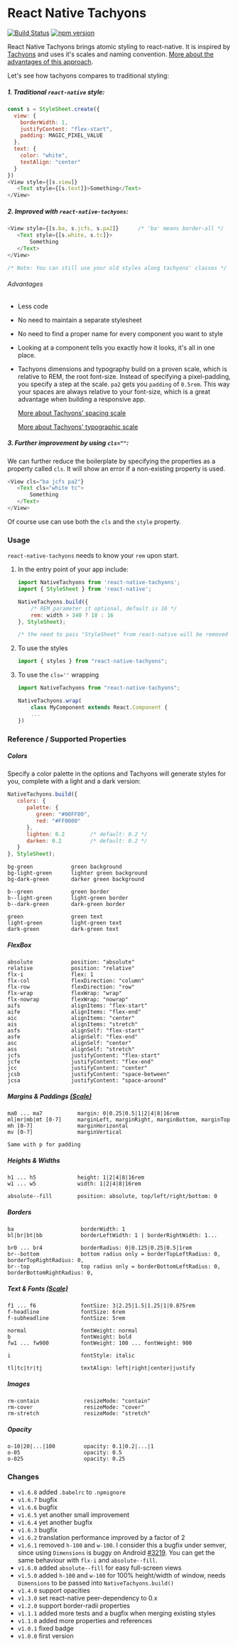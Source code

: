 # React Native Tachyons
[![Build Status](https://travis-ci.org/fab1an/react-native-tachyons.svg?branch=master)](https://travis-ci.org/fab1an/react-native-tachyons) [![npm version](https://img.shields.io/npm/v/react-native-tachyons.svg)](https://www.npmjs.com/package/react-native-tachyons)

React Native Tachyons brings atomic styling to react-native. It is inspired by [Tachyons](http://tachyons.io) and uses it's scales and naming convention. [More about the advantages of this approach](http://mrmrs.io/writing/2016/03/24/scalable-css).

Let's see how tachyons compares to traditional styling:

##### 1. Traditional `react-native` style:

```javascript
const s = StyleSheet.create({
  view: {
    borderWidth: 1,
    justifyContent: "flex-start",
    padding: MAGIC_PIXEL_VALUE
  },
  text: {
    color: "white",
    textAlign: "center"
  }
})
<View style={[s.view]}
   <Text style={[s.text]}>Something</Text>
</View>
```

##### 2. Improved with `react-native-tachyons`:

```javascript
<View style={[s.ba, s.jcfs, s.pa2]}      /* 'ba' means border-all */
   <Text style={[s.white, s.tc]}>
       Something
   </Text>
</View>

/* Note: You can still use your old styles along tachyons' classes */
```
###### Advantages
* Less code
* No need to maintain a separate stylesheet
* No need to find a proper name for every component you want to style
* Looking at a component tells you exactly how it looks, it's all in one place.
* Tachyons dimensions and typography build on a proven scale, which is relative to REM, the root font-size. Instead of specifying a pixel-padding, you specify a step at the scale. `pa2` gets you `padding` of `0.5rem`. This way your spaces are always relative to your font-size, which is a great advantage when  building a responsive app.

  [More about Tachyons' spacing scale](http://tachyons.io/docs/layout/spacing/)

  [More about Tachyons' typographic scale](http://tachyons.io/docs/typography/scale/)





##### 3. Further improvement by using `cls=""`:
We can further reduce the boilerplate by specifying the properties as a property called `cls`. It will show an error if a non-existing property is used.

```javascript
<View cls="ba jcfs pa2"}
   <Text cls="white tc">
       Something
   </Text>
</View>
```
Of course use can use both the `cls` and the `style` property.


### Usage
`react-native-tachyons` needs to know your `rem` upon start.

1. In the entry point of your app include:
   ```javascript
   import NativeTachyons from 'react-native-tachyons';
   import { StyleSheet } from 'react-native';

   NativeTachyons.build({
       /* REM parameter it optional, default is 16 */
       rem: width > 340 ? 18 : 16
   }, StyleSheet);

   /* the need to pass "StyleSheet" from react-native will be removed */
   ```

3. To use the styles
   ```javascript
   import { styles } from "react-native-tachyons";
   ````

2. To use the `cls=''` wrapping
   ```javascript
   import NativeTachyons from "react-native-tachyons";

   NativeTachyons.wrap(
       class MyComponent extends React.Component {
       ...
   })
   ````




### Reference / Supported Properties

##### Colors
Specify a color palette in the options and Tachyons will generate styles for you, complete with a light and a dark version:
```javascript
NativeTachyons.build({
   colors: {
      palette: {
         green: "#00FF00",
         red: "#FF0000"
      },
      lighten: 0.2        /* default: 0.2 */
      darken: 0.2         /* default: 0.2 */
   }
}, StyleSheet);
```

```
bg-green            green background
bg-light-green      lighter green background
bg-dark-green       darker green background

b--green            green border
b--light-green      light-green border
b--dark-green       dark-green border

green               green text
light-green         light-green text
dark-green          dark-green text
```

##### FlexBox
```
absolute            position: "absolute"
relative            position: "relative"
flx-i               flex: 1
flx-col             flexDirection: "column"
flx-row             flexDirection: "row"
flx-wrap            flexWrap: "wrap"
flx-nowrap          flexWrap: "nowrap"
aifs                alignItems: "flex-start"
aife                alignItems: "flex-end"
aic                 alignItems: "center"
ais                 alignItems: "stretch"
asfs                alignSelf: "flex-start"
asfe                alignSelf: "flex-end"
asc                 alignSelf: "center"
ass                 alignSelf: "stretch"
jcfs                justifyContent: "flex-start"
jcfe                justifyContent: "flex-end"
jcc                 justifyContent: "center"
jcsb                justifyContent: "space-between"
jcsa                justifyContent: "space-around"
```

##### Margins & Paddings [(Scale)](http://tachyons.io/docs/layout/spacing/)
```
ma0 ... ma7           margin: 0|0.25|0.5|1|2|4|8|16rem
ml|mr|mb|mt [0-7]     marginLeft, marginRight, marginBottom, marginTop
mh [0-7]              marginHorizontal
mv [0-7]              marginVertical

Same with p for padding
```

##### Heights & Widths
```
h1 ... h5             height: 1|2|4|8|16rem
w1 ... w5             width: 1|2|4|8|16rem

absolute--fill        position: absolute, top/left/right/bottom: 0
```

##### Borders
```
ba                     borderWidth: 1
bl|br|bt|bb            borderLeftWidth: 1 | borderRightWidth: 1...

br0 ... br4            borderRadius: 0|0.125|0.25|0.5|1rem
br--bottom             bottom radius only = borderTopLeftRadius: 0, borderTopRightRadius: 0,
br--top                top radius only = borderBottomLeftRadius: 0, borderBottomRightRadius: 0,
```

##### Text & Fonts [(Scale)](http://tachyons.io/docs/typography/scale/)
```
f1 ... f6              fontSize: 3|2.25|1.5|1.25|1|0.875rem
f-headline             fontSize: 6rem
f-subheadline          fontSize: 5rem

normal                 fontWeight: normal
b                      fontWeight: bold
fw1 ... fw900          fontWeight: 100 ... fontWeight: 900

i                      fontStyle: italic

tl|tc|tr|tj            textAlign: left|right|center|justify
```

##### Images
```
rm-contain              resizeMode: "contain"
rm-cover                resizeMode: "cover"
rm-stretch              resizeMode: "stretch"
```

##### Opacity
```
o-10|20|...|100         opacity: 0.1|0.2|...|1
o-05                    opacity: 0.5
o-025                   opacity: 0.25
```

### Changes
* `v1.6.8` added `.babelrc` to `.npmignore`
* `v1.6.7` bugfix
* `v1.6.6` bugfix
* `v1.6.5` yet another small improvement
* `v1.6.4` yet another bugfix
* `v1.6.3` bugfix
* `v1.6.2` translation performance improved by a factor of 2
* `v1.6.1` removed `h-100` and `w-100`. I consider this a bugfix under semver, since using `Dimensions` is buggy on Android [#3219](https://github.com/facebook/react-native/issues/3219). You can get the same behaviour with `flx-i` and `absolute--fill`.
* `v1.6.0` added `absolute--fill` for easy full-screen views
* `v1.5.0` added `h-100` and `w-100` for 100% height/width of window, needs `Dimensions` to be passed into `NativeTachyons.build()`
* `v1.4.0` support opacities
* `v1.3.0` set react-native peer-dependency to 0.x
* `v1.2.0` support border-radii properties
* `v1.1.1` added more tests and a bugfix when merging existing styles
* `v1.1.0` added more properties and references
* `v1.0.1` fixed badge
* `v1.0.0` first version

